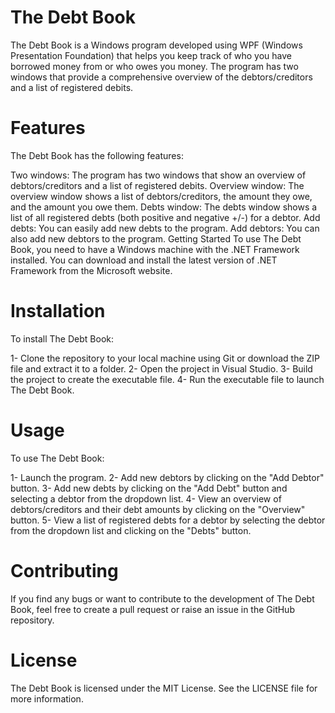 
# The Debt Book

The Debt Book is a Windows program developed using WPF (Windows Presentation Foundation) that helps you keep track of who you have borrowed money from or who owes you money. The program has two windows that provide a comprehensive overview of the debtors/creditors and a list of registered debits.

# Features
The Debt Book has the following features:

Two windows: The program has two windows that show an overview of debtors/creditors and a list of registered debits.
Overview window: The overview window shows a list of debtors/creditors, the amount they owe, and the amount you owe them.
Debts window: The debts window shows a list of all registered debts (both positive and negative +/-) for a debtor.
Add debts: You can easily add new debts to the program.
Add debtors: You can also add new debtors to the program.
Getting Started
To use The Debt Book, you need to have a Windows machine with the .NET Framework installed. You can download and install the latest version of .NET Framework from the Microsoft website.

# Installation
To install The Debt Book:

1- Clone the repository to your local machine using Git or download the ZIP file and extract it to a folder.
2- Open the project in Visual Studio.
3- Build the project to create the executable file.
4- Run the executable file to launch The Debt Book.

# Usage
To use The Debt Book:

1- Launch the program.
2- Add new debtors by clicking on the "Add Debtor" button.
3- Add new debts by clicking on the "Add Debt" button and selecting a debtor from the dropdown list.
4- View an overview of debtors/creditors and their debt amounts by clicking on the "Overview" button.
5- View a list of registered debts for a debtor by selecting the debtor from the dropdown list and clicking on the "Debts" button.

# Contributing
If you find any bugs or want to contribute to the development of The Debt Book, feel free to create a pull request or raise an issue in the GitHub repository.

# License
The Debt Book is licensed under the MIT License. See the LICENSE file for more information.
